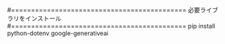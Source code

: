 #============================================
必要ライブラリをインストール
#============================================
pip install python-dotenv google-generativeai
